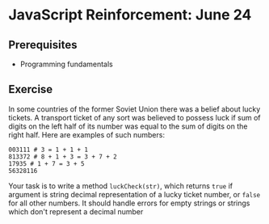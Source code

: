 # JavaScript Reinforcement: June 24

## Prerequisites
* Programming fundamentals

## Exercise
In some countries of the former Soviet Union there was a belief about lucky tickets. A transport ticket of any sort was believed to possess luck if sum of digits on the left half of its number was equal to the sum of digits on the right half. Here are examples of such numbers:
```
003111 # 3 = 1 + 1 + 1
813372 # 8 + 1 + 3 = 3 + 7 + 2
17935 # 1 + 7 = 3 + 5
56328116
```
Your task is to write a method `luckCheck(str)`, which returns `true` if argument is string decimal representation of a lucky ticket number, or `false` for all other numbers. It should handle errors for empty strings or strings which don't represent a decimal number